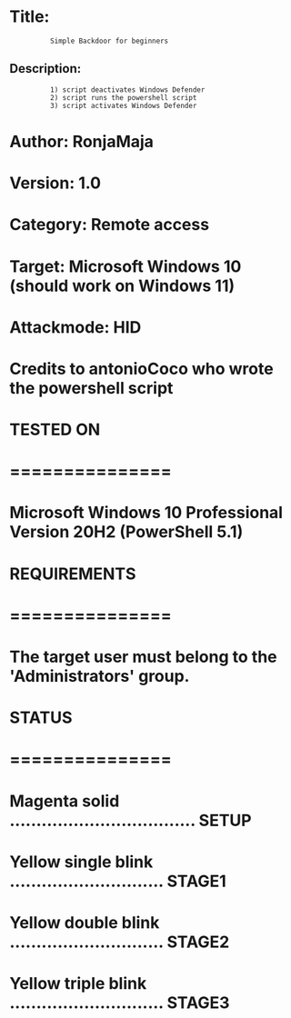 # Title:      
 			  Simple Backdoor for beginners
## Description:      
  			  1) script deactivates Windows Defender
  			  2) script runs the powershell script
  			  3) script activates Windows Defender
# Author:           RonjaMaja
# Version:          1.0
# Category:         Remote access
# Target:           Microsoft Windows 10 (should work on Windows 11)
# Attackmode:       HID
# Credits to antonioCoco who wrote the powershell script
#
# TESTED ON
# ===============
# Microsoft Windows 10 Professional Version 20H2 (PowerShell 5.1)
#
# REQUIREMENTS
# ===============
# The target user must belong to the 'Administrators' group.
#
# STATUS
# ===============
# Magenta solid ................................... SETUP
# Yellow single blink ............................. STAGE1
# Yellow double blink ............................. STAGE2
# Yellow triple blink ............................. STAGE3
